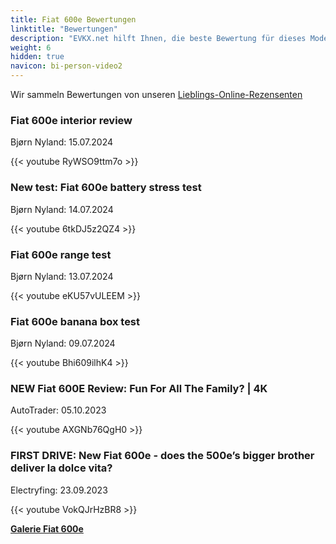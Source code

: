 ```yaml
---
title: Fiat 600e Bewertungen
linktitle: "Bewertungen"
description: "EVKX.net hilft Ihnen, die beste Bewertung für dieses Modell zu finden."
weight: 6
hidden: true
navicon: bi-person-video2
---
```

Wir sammeln Bewertungen von unseren [Lieblings-Online-Rezensenten](../../../../../guides/evreviewers/)

<div class="container text-center shadow p-2 pe-4 mb-5 bg-body-tertiary rounded border">
<h3>Fiat 600e interior review</h3>
<p>Bjørn Nyland: 15.07.2024</p>

{{< youtube RyWSO9ttm7o >}}

</div>
<div class="container text-center shadow p-2 pe-4 mb-5 bg-body-tertiary rounded border">
<h3>New test: Fiat 600e battery stress test</h3>
<p>Bjørn Nyland: 14.07.2024</p>

{{< youtube 6tkDJ5z2QZ4 >}}

</div>
<div class="container text-center shadow p-2 pe-4 mb-5 bg-body-tertiary rounded border">
<h3>Fiat 600e range test</h3>
<p>Bjørn Nyland: 13.07.2024</p>

{{< youtube eKU57vULEEM >}}

</div>
<div class="container text-center shadow p-2 pe-4 mb-5 bg-body-tertiary rounded border">
<h3>Fiat 600e banana box test</h3>
<p>Bjørn Nyland: 09.07.2024</p>

{{< youtube Bhi609ilhK4 >}}

</div>
<div class="container text-center shadow p-2 pe-4 mb-5 bg-body-tertiary rounded border">
<h3>NEW Fiat 600E Review: Fun For All The Family? | 4K</h3>
<p>AutoTrader: 05.10.2023</p>

{{< youtube AXGNb76QgH0 >}}

</div>
<div class="container text-center shadow p-2 pe-4 mb-5 bg-body-tertiary rounded border">
<h3>FIRST DRIVE: New Fiat 600e - does the 500e’s bigger brother deliver la dolce vita?</h3>
<p>Electryfing: 23.09.2023</p>

{{< youtube VokQJrHzBR8 >}}

</div>
<div class="mt-3 mb-3">
<a href="../gallery/" class="text-decoration-none text-black">
<strong><i class="bi-arrow-left"></i>Galerie  </strong>
</a>
<a href="../" class="text-decoration-none text-black float-end">
<strong>Fiat 600e <i class="bi-arrow-right"></i></strong>
</a>
</div>
